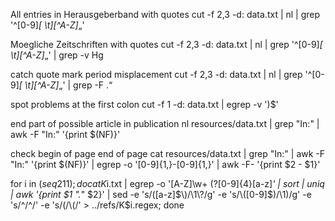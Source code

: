 All entries in Herausgeberband with quotes
cut -f 2,3 -d: data.txt  | nl | grep '^[0-9]*[ \t][^A-Z]*„'

Moegliche Zeitschriften with quotes
cut -f 2,3 -d: data.txt  | nl | grep '^[0-9]*[ \t][^A-Z]*„' | grep -v Hg

catch  quote mark period misplacement
cut -f 2,3 -d: data.txt  | nl | grep  '^[0-9]*[ \t][^A-Z]*„' | grep -F .“

spot problems at the first colon
cut -f 1 -d: data.txt  | egrep -v ')$'

end part of possible article in publication
nl resources/data.txt | grep "In:" | awk -F "In:" '{print $(NF)}'

check  begin of page end of page
cat resources/data.txt | grep "In:" | awk -F "In:" '{print $(NF)}' | egrep -o '[0-9]{1,}-[0-9]{1,}' | awk -F- '{print $2 - $1}'


for i in $(seq 2 11); do cat K$i.txt | egrep -o '[A-Z]\w+ \(?[0-9]{4}[a-z]*' | sort | uniq | awk '{print $1 ".*" $2}' |  sed -e 's/\([a-z]$\)/\1\?/g' -e 's/\([0-9]$\)/\1)/g' -e 's/^/\^/' -e 's/(/\\(/' > ../refs/K$i.regex; done


